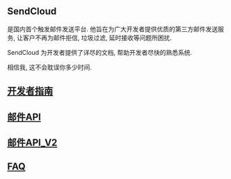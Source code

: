 ## SendCloud

是国内首个触发邮件发送平台. 他旨在为广大开发者提供优质的第三方邮件发送服务, 让客户不再为邮件拒信, 垃圾过滤, 延时接收等问题所困扰.

SendCloud 为开发者提供了详尽的文档, 帮助开发者尽快的熟悉系统.

相信我, 这不会耽误你多少时间. 

## [开发者指南](guide/base.md)
## [邮件API](email/index.md)
## [邮件API_V2](email_v2/index.md)
## [FAQ](faq/index.md)

